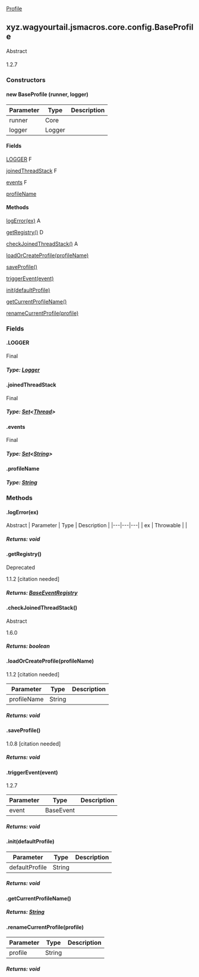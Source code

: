 
[Profile](1.9.2/xyz/wagyourtail/jsmacros/client/config/Profile.html)

xyz.wagyourtail.jsmacros.core.config.BaseProfile
------------------------------------------------

Abstract
#### 

1.2.7

### Constructors

#### new BaseProfile (runner, logger)

| Parameter | Type | Description |
|---|---|---|
| runner | Core |  |
| logger | Logger |  |



#### Fields

[LOGGER](#LOGGER)
F


[joinedThreadStack](#joinedThreadStack)
F


[events](#events)
F


[profileName](#profileName)



#### Methods

[logError(ex)](#logError-Throwable-)
A


[getRegistry()](#getRegistry-)
D


[checkJoinedThreadStack()](#checkJoinedThreadStack-)
A


[loadOrCreateProfile(profileName)](#loadOrCreateProfile-String-)


[saveProfile()](#saveProfile-)


[triggerEvent(event)](#triggerEvent-BaseEvent-)


[init(defaultProfile)](#init-String-)


[getCurrentProfileName()](#getCurrentProfileName-)


[renameCurrentProfile(profile)](#renameCurrentProfile-String-)



### Fields

#### .LOGGER

Final

##### Type: [Logger](https://www.javadoc.io/doc/org.slf4j/slf4j-api/1.7.30/index.html?org/slf4j/Logger.html)



#### .joinedThreadStack

Final

##### Type: [Set](https://docs.oracle.com/javase/8/docs/api/index.html?java/util/Set.html)<[Thread](https://docs.oracle.com/javase/8/docs/api/index.html?java/lang/Thread.html)>



#### .events

Final

##### Type: [Set](https://docs.oracle.com/javase/8/docs/api/index.html?java/util/Set.html)<[String](https://docs.oracle.com/javase/8/docs/api/index.html?java/lang/String.html)>



#### .profileName


##### Type: [String](https://docs.oracle.com/javase/8/docs/api/index.html?java/lang/String.html)



### Methods

#### .logError(ex)

Abstract
| Parameter | Type | Description |
|---|---|---|
| ex | Throwable |  |

##### Returns: void



#### .getRegistry()

Deprecated

1.1.2 [citation needed]


##### Returns: [BaseEventRegistry](1.9.2/xyz/wagyourtail/jsmacros/core/event/BaseEventRegistry.html)



#### .checkJoinedThreadStack()

Abstract

1.6.0


##### Returns: boolean



#### .loadOrCreateProfile(profileName)

1.1.2 [citation needed]

| Parameter | Type | Description |
|---|---|---|
| profileName | String |  |

##### Returns: void



#### .saveProfile()

1.0.8 [citation needed]


##### Returns: void



#### .triggerEvent(event)

1.2.7

| Parameter | Type | Description |
|---|---|---|
| event | BaseEvent |  |

##### Returns: void



#### .init(defaultProfile)

| Parameter | Type | Description |
|---|---|---|
| defaultProfile | String |  |

##### Returns: void



#### .getCurrentProfileName()


##### Returns: [String](https://docs.oracle.com/javase/8/docs/api/index.html?java/lang/String.html)



#### .renameCurrentProfile(profile)

| Parameter | Type | Description |
|---|---|---|
| profile | String |  |

##### Returns: void




